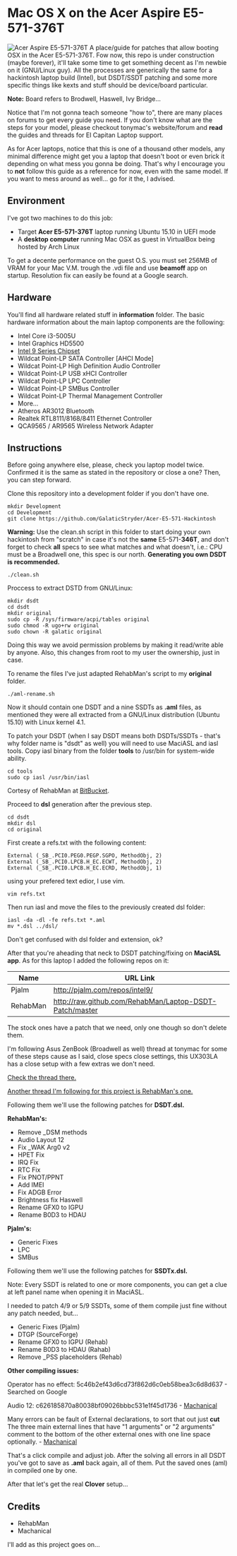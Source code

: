 Mac OS X on the Acer Aspire E5-571-376T
==========================
![Acer Aspire E5-571-376T](http://static.acer.com/up/Resource/Acer/Notebooks/AGW2%20Aspire%20E/Images/20140325/Aspire_E5-571-531-551-521-511_nontouch_black_glare-sku-main.png)
A place/guide for patches that allow booting OSX in the Acer E5-571-376T. Fow now, this repo is under construction (maybe forever), it'll take some time to get something decent as I'm newbie on it (GNU/Linux guy).
All the processes are generically the same for a hackintosh laptop build (Intel), but DSDT/SSDT patching and some more specific things like kexts and stuff should be device/board particular.

**Note:** Board refers to Brodwell, Haswell, Ivy Bridge...

Notice that I'm not gonna teach someone "how to", there are many places on forums to get every guide you need. If you don't know what are the steps for your model, please checkout tonymac's website/forum and **read** the guides and threads for El Capitan Laptop support.

As for Acer laptops, notice that this is one of a thousand other models, any minimal difference might get you a laptop that doesn't boot or even brick it depending on what mess you gonna be doing. That's why I encourage you to **not** follow this guide as a reference for now, even with the same model. If you want to mess around as well... go for it the, I advised.

Environment
-------------------------

I've got two machines to do this job:

- Target **Acer E5-571-376T** laptop running Ubuntu 15.10 in UEFI mode
- A **desktop computer** running Mac OSX as guest in VirtualBox being hosted by Arch Linux

To get a decente performance on the guest O.S. you must set 256MB of VRAM for your Mac V.M. trough the .vdi file and use **beamoff** app on startup. Resolution fix can easily be found at a Google search.

Hardware
-------------------------

You'll find all hardware related stuff in **information** folder. The basic hardware information about the main laptop components are the following:

- Intel Core i3-5005U
- Intel Graphics HD5500
- [Intel 9 Series Chipset](http://www.intel.com/content/dam/www/public/us/en/documents/datasheets/9-series-chipset-pch-datasheet.pdf)
 - Wildcat Point-LP SATA Controller [AHCI Mode]
 - Wildcat Point-LP High Definition Audio Controller
 - Wildcat Point-LP USB xHCI Controller
 - Wildcat Point-LP LPC Controller
 - Wildcat Point-LP SMBus Controller
 - Wildcat Point-LP Thermal Management Controller
 - More...
- Atheros AR3012 Bluetooth
- Realtek RTL8111/8168/8411 Ethernet Controller
- QCA9565 / AR9565 Wireless Network Adapter

Instructions
-------------------------

Before going anywhere else, please, check you laptop model twice.
Confirmed it is the same as stated in the repository or close a one? Then, you can step forward.

Clone this repository into a development folder if you don't have one.

	mkdir Development
	cd Development
	git clone https://github.com/GalaticStryder/Acer-E5-571-Hackintosh

**Warning:** Use the clean.sh script in this folder to start doing your own hackintosh from "scratch" in case it's not the **same** E5-571-**346T**, and don't forget to check **all** specs to see what matches and what doesn't, i.e.: CPU must be a Broadwell one, this spec is our north. **Generating you own DSDT is recommended.**

	./clean.sh

Proccess to extract DSTD from GNU/Linux:

	mkdir dsdt
	cd dsdt
	mkdir original
	sudo cp -R /sys/firmware/acpi/tables original
	sudo chmod -R ugo+rw original
	sudo chown -R galatic original

Doing this way we avoid permission problems by making it read/write able by anyone. Also, this changes from root to my user the ownership, just in case.

To rename the files I've just adapted RehabMan's script to my **original** folder.

	./aml-rename.sh

Now it should contain one DSDT and a nine SSDTs as **.aml** files, as mentioned they were all extracted from a GNU/Linux distribution (Ubuntu 15.10) with Linux kernel 4.1.

To patch your DSDT (when I say DSDT means both DSDTs/SSDTs - that's why folder name is "dsdt" as well) you will need to use MaciASL and iasl tools. Copy iasl binary from the folder **tools** to /usr/bin for system-wide ability.

	cd tools
	sudo cp iasl /usr/bin/iasl

Cortesy of RehabMan at [BitBucket](https://bitbucket.org/RehabMan/acpica/downloads).

Proceed to **dsl** generation after the previous step.

	cd dsdt
	mkdir dsl
	cd original

First create a refs.txt with the following content:

	External (_SB_.PCI0.PEG0.PEGP.SGPO, MethodObj, 2)
	External (_SB_.PCI0.LPCB.H_EC.ECWT, MethodObj, 2)
	External (_SB_.PCI0.LPCB.H_EC.ECRD, MethodObj, 1)

using your prefered text edior, I use vim.

	vim refs.txt

Then run iasl and move the files to the previously created dsl folder:

	iasl -da -dl -fe refs.txt *.aml
	mv *.dsl ../dsl/

Don't get confused with dsl folder and extension, ok?

After that you're aheading that neck to DSDT patching/fixing on **MaciASL app**. As for this laptop I added the following repos on it:

|      Name     |   URL Link    |
| ------------- | ------------- |
| Pjalm     | http://pjalm.com/repos/intel9/  |
| RehabMan  | http://raw.github.com/RehabMan/Laptop-DSDT-Patch/master |

The stock ones have a patch that we need, only one though so don't delete them.

I'm following Asus ZenBook (Broadwell as well) thread at tonymac for some of these steps cause as I said, close specs close settings, this UX303LA has a close setup with a few extras we don't need.

[Check the thread there.](http://www.tonymacx86.com/el-capitan-laptop-guides/172279-guide-asus-zenbook-ux303la-broadwell-edition.html)

[Another thread I'm following for this project is RehabMan's one.](http://www.tonymacx86.com/el-capitan-laptop-support/152573-guide-patching-laptop-dsdt-ssdts.html)

Following them we'll use the following patches for **DSDT.dsl.**

**RehabMan's:**

- Remove _DSM methods
- Audio Layout 12
- Fix _WAK Arg0 v2
- HPET Fix
- IRQ Fix
- RTC Fix
- Fix PNOT/PPNT
- Add IMEI
- Fix ADGB Error
- Brightness fix Haswell
- Rename GFX0 to IGPU
- Rename B0D3 to HDAU

**Pjalm's:**

- Generic Fixes
- LPC
- SMBus

Following them we'll use the following patches for **SSDTx.dsl.**

Note: Every SSDT is related to one or more components, you can get a clue at left panel name when opening it in MaciASL.

I needed to patch 4/9 or 5/9 SSDTs, some of them compile just fine without any patch needed, but...

- Generic Fixes (Pjalm)
- DTGP (SourceForge)
- Rename GFX0 to IGPU (Rehab)
- Rename B0D3 to HDAU (Rahab)
- Remove _PSS placeholders (Rehab)

**Other compiling issues:**

Operator has no effect: 5c46b2ef43d6cd73f862d6c0eb58bea3c6d8d637 - Searched on Google

Audio 12: c626185870a80038bf09026bbbc531e1f45d1736 - [Machanical](http://www.tonymacx86.com/members/machanical/)

Many errors can be fault of External declarations, to sort that out just **cut** The three main external lines that have "1 arguments" or "2 arguments" comment to the bottom of the other external ones with one line space optionally. - [Machanical](http://www.tonymacx86.com/members/machanical/)

That's a click compile and adjust job. After the solving all errors in all DSDT you've got to save as **.aml** back again, all of them. Put the saved ones (aml) in compiled one by one.

After that let's get the real **Clover** setup...

Credits
-------------------------

- RehabMan
- Machanical

I'll add as this project goes on...

